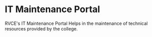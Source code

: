# IT Maintenance Portal
RVCE's IT Maintenance Portal
Helps in the maintenance of technical resources provided by the college. 
